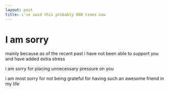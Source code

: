 ```yaml
---
layout: post
title: i've said this probably 800 times now
---
```

# I am sorry

mainly because as of the recent past i have not been able to support you and have added extra stress

i am sorry for placing unnecessary pressure on you

i am most sorry for not being grateful for having such an awesome friend in my life
